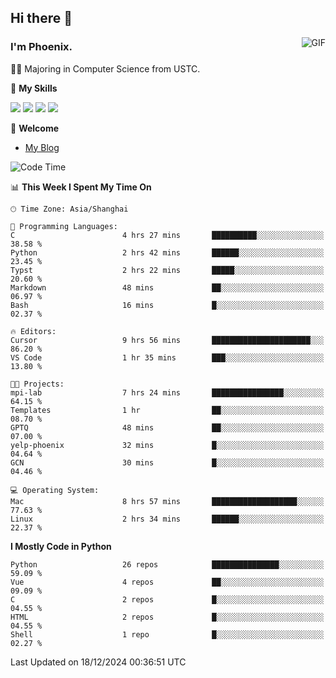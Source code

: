 ## Hi there 👋
<img align="right" alt="GIF" src="https://raw.githubusercontent.com/JoeyBling/JoeyBling/master/pic/pusheencode.gif" />

### I'm Phoenix.

👨‍🎓 Majoring in Computer Science from USTC.

🌟 **My Skills**

![](https://img.shields.io/badge/-Python-3e74a2?style=flat-square&logo=Python&logoColor=fff)
![](https://img.shields.io/badge/-C++-9f62a5?style=flat&logo=cplusplus&logoColor=white)
![](https://img.shields.io/badge/-Linux-185886?style=flat-square&logo=Linux&logoColor=fff)
![](https://img.shields.io/badge/-Rust-ff4136?style=flat-square&logo=Rust&logoColor=fff)

💬 **Welcome**

- [My Blog](https://ysy-phoenix.github.io/)

<!--START_SECTION:waka-->
![Code Time](http://img.shields.io/badge/Code%20Time-1%2C040%20hrs%2056%20mins-blue)

📊 **This Week I Spent My Time On** 

```text
🕑︎ Time Zone: Asia/Shanghai

💬 Programming Languages: 
C                        4 hrs 27 mins       ██████████░░░░░░░░░░░░░░░   38.58 % 
Python                   2 hrs 42 mins       ██████░░░░░░░░░░░░░░░░░░░   23.45 % 
Typst                    2 hrs 22 mins       █████░░░░░░░░░░░░░░░░░░░░   20.60 % 
Markdown                 48 mins             ██░░░░░░░░░░░░░░░░░░░░░░░   06.97 % 
Bash                     16 mins             █░░░░░░░░░░░░░░░░░░░░░░░░   02.37 % 

🔥 Editors: 
Cursor                   9 hrs 56 mins       ██████████████████████░░░   86.20 % 
VS Code                  1 hr 35 mins        ███░░░░░░░░░░░░░░░░░░░░░░   13.80 % 

🐱‍💻 Projects: 
mpi-lab                  7 hrs 24 mins       ████████████████░░░░░░░░░   64.15 % 
Templates                1 hr                ██░░░░░░░░░░░░░░░░░░░░░░░   08.70 % 
GPTQ                     48 mins             ██░░░░░░░░░░░░░░░░░░░░░░░   07.00 % 
yelp-phoenix             32 mins             █░░░░░░░░░░░░░░░░░░░░░░░░   04.64 % 
GCN                      30 mins             █░░░░░░░░░░░░░░░░░░░░░░░░   04.46 % 

💻 Operating System: 
Mac                      8 hrs 57 mins       ███████████████████░░░░░░   77.63 % 
Linux                    2 hrs 34 mins       ██████░░░░░░░░░░░░░░░░░░░   22.37 % 
```

**I Mostly Code in Python** 

```text
Python                   26 repos            ███████████████░░░░░░░░░░   59.09 % 
Vue                      4 repos             ██░░░░░░░░░░░░░░░░░░░░░░░   09.09 % 
C                        2 repos             █░░░░░░░░░░░░░░░░░░░░░░░░   04.55 % 
HTML                     2 repos             █░░░░░░░░░░░░░░░░░░░░░░░░   04.55 % 
Shell                    1 repo              █░░░░░░░░░░░░░░░░░░░░░░░░   02.27 % 
```




 Last Updated on 18/12/2024 00:36:51 UTC
<!--END_SECTION:waka-->

<!--
**ysy-phoenix/ysy-phoenix** is a ✨ _special_ ✨ repository because its `README.md` (this file) appears on your GitHub profile.

Here are some ideas to get you started:

- 🔭 I’m currently working on ...
- 🌱 I’m currently learning ...
- 👯 I’m looking to collaborate on ...
- 🤔 I’m looking for help with ...
- 💬 Ask me about ...
- 📫 How to reach me: ...
- 😄 Pronouns: ...
- ⚡ Fun fact: ...
-->
